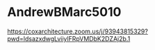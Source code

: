 # AndrewBMarc5010
https://coxarchitecture.zoom.us/j/93943815329?pwd=ldsazxdwgLviiylFRpVMDbK2DZAj2b.1

